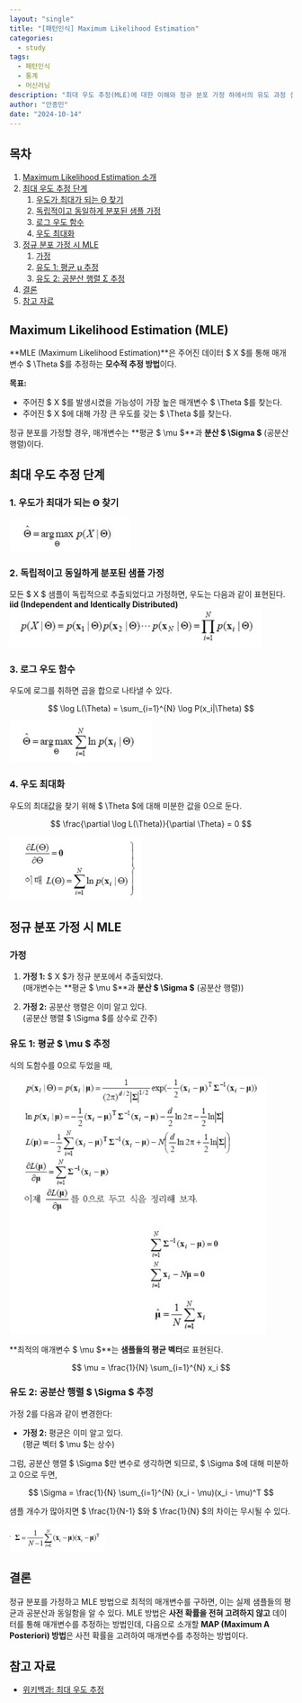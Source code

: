 ```yaml
---
layout: "single"
title: "[패턴인식] Maximum Likelihood Estimation"
categories:
  - study
tags:
  - 패턴인식
  - 통계
  - 머신러닝
description: "최대 우도 추정(MLE)에 대한 이해와 정규 분포 가정 하에서의 유도 과정 설명"
author: "안종민"
date: "2024-10-14"
---
```


## 목차
1. [Maximum Likelihood Estimation 소개](#maximum-likelihood-estimation-mle)
2. [최대 우도 추정 단계](#최대-우도-추정-단계)
   1. [우도가 최대가 되는 Θ 찾기](#우도가-최대가-되는-Θ-찾기)
   2. [독립적이고 동일하게 분포된 샘플 가정](#독립적이고-동일하게-분포된-샘플-가정)
   3. [로그 우도 함수](#로그-우도-함수)
   4. [우도 최대화](#우도-최대화)
3. [정규 분포 가정 시 MLE](#정규-분포-가정-시-mle)
   1. [가정](#가정)
   2. [유도 1: 평균 μ 추정](#유도-1-평균-μ-추정)
   3. [유도 2: 공분산 행렬 Σ 추정](#유도-2-공분산-행렬-Σ-추정)
4. [결론](#결론)
5. [참고 자료](#참고-자료)

## Maximum Likelihood Estimation (MLE)

**MLE (Maximum Likelihood Estimation)**은 주어진 데이터 $ X $를 통해 매개변수 $ \Theta $를 추정하는 **모수적 추정 방법**이다. 

**목표:**
- 주어진 $ X $를 발생시켰을 가능성이 가장 높은 매개변수 $ \Theta $를 찾는다.
- 주어진 $ X $에 대해 가장 큰 우도를 갖는 $ \Theta $를 찾는다.

정규 분포를 가정할 경우, 매개변수는 **평균 $ \mu $**과 **분산 $ \Sigma $** (공분산 행렬)이다.

## 최대 우도 추정 단계

### 1. 우도가 최대가 되는 Θ 찾기
<img src="/assets/images/mle4.png" alt="Maximum Likelihood Estimation의 첫 번째 단계 다이어그램">

### 2. 독립적이고 동일하게 분포된 샘플 가정
모든 $ X $ 샘플이 독립적으로 추출되었다고 가정하면, 우도는 다음과 같이 표현된다.  
**iid (Independent and Identically Distributed)**  
<img src="/assets/images/mle3.png" alt="독립적이고 동일하게 분포된 샘플의 우도 함수">

### 3. 로그 우도 함수
우도에 로그를 취하면 곱을 합으로 나타낼 수 있다.

$$
\log L(\Theta) = \sum_{i=1}^{N} \log P(x_i|\Theta)
$$

<img src="/assets/images/mle2.png" alt="로그 우도 함수">

### 4. 우도 최대화
우도의 최대값을 찾기 위해 $ \Theta $에 대해 미분한 값을 0으로 둔다.

$$
\frac{\partial \log L(\Theta)}{\partial \Theta} = 0
$$

<img src="/assets/images/mle1.png" alt="우도 함수의 미분">

## 정규 분포 가정 시 MLE

### 가정

1. **가정 1:** $ X $가 정규 분포에서 추출되었다.  
   (매개변수는 **평균 $ \mu $**과 **분산 $ \Sigma $** (공분산 행렬))
   
2. **가정 2:** 공분산 행렬은 이미 알고 있다.  
   (공분산 행렬 $ \Sigma $를 상수로 간주)

### 유도 1: 평균 $ \mu $ 추정

식의 도함수를 0으로 두었을 때,

<img src="/assets/images/mle6.png" alt="평균 벡터의 MLE 유도">

**최적의 매개변수 $ \mu $**는 **샘플들의 평균 벡터**로 표현된다.

$$
\mu = \frac{1}{N} \sum_{i=1}^{N} x_i
$$

### 유도 2: 공분산 행렬 $ \Sigma $ 추정

가정 2를 다음과 같이 변경한다:

- **가정 2:** 평균은 이미 알고 있다.  
  (평균 벡터 $ \mu $는 상수)

그럼, 공분산 행렬 $ \Sigma $만 변수로 생각하면 되므로, $ \Sigma $에 대해 미분하고 0으로 두면,

$$
\Sigma = \frac{1}{N} \sum_{i=1}^{N} (x_i - \mu)(x_i - \mu)^T
$$

샘플 개수가 많아지면 $ \frac{1}{N-1} $와 $ \frac{1}{N} $의 차이는 무시될 수 있다.

<img src="/assets/images/mle5.png" alt="공분산 행렬의 MLE 유도">

## 결론

정규 분포를 가정하고 MLE 방법으로 최적의 매개변수를 구하면, 이는 실제 샘플들의 평균과 공분산과 동일함을 알 수 있다. MLE 방법은 **사전 확률을 전혀 고려하지 않고** 데이터를 통해 매개변수를 추정하는 방법인데, 다음으로 소개할 **MAP (Maximum A Posteriori) 방법**은 사전 확률을 고려하여 매개변수를 추정하는 방법이다.

## 참고 자료

<!-- - [통계학 교과서](https://example.com)  -->
<!-- - [MLE 관련 논문](https://example.com)  -->
- [위키백과: 최대 우도 추정](https://ko.wikipedia.org/wiki/%EB%82%B4%EB%8F%84_%EC%9A%B0%EB%8F%84_%EC%B6%94%EC%A0%95)
<!-- - [StatQuest: Maximum Likelihood Estimation](https://www.youtube.com/watch?v=nc9jA1CDElc) -->
